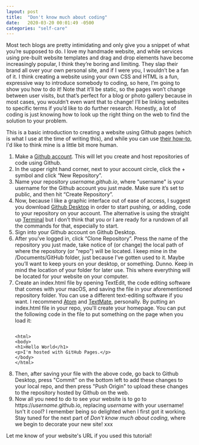```yaml
---
layout: post
title:  "Don't know much about coding"
date:   2020-03-20 00:01:49 -0500
categories: "self-care"
---
```


Most tech blogs are pretty intimidating and only give you a snippet of what you’re supposed to do. I love my handmade website, and while services using pre-built website templates and drag and drop elements have become increasingly popular, I think they’re boring and limiting. They slap their brand all over your own personal site, and if I were you, I wouldn’t be a fan of it. I think creating a website using your own CSS and HTML is a fun, expressive way to introduce somebody to coding, so here, I’m going to show you how to do it! Note that it’ll be static, so the pages won’t change between user visits, but that’s perfect for a blog or photo gallery because in most cases, you wouldn’t even want that to change! I’ll be linking websites to specific terms if you’d like to do further research. Honestly, a lot of coding is just knowing how to look up the right thing on the web to find the solution to your problem.

This is a basic introduction to creating a website using Github pages (which is what I use at the time of writing this), and while you can use <a href="https://pages.github.com/" target="_blank">their how-to</a>, I'd like to think mine is a little bit more human.<!-- more -->

<ol><li>Make a <a href="https://github.com/" target="_blank">Github account</a>. This will let you create and host repositories of code using Github.</li>
<li>In the upper right hand corner, next to your account circle, click the + symbol and click “New Repository”.</li>
<li>Name your repository <i>username.github.io</i>, where "username" is your username for the Github account you just made. Make sure it’s set to public, and then hit “Create Repository”.</li>
<li>Now, because I like a graphic interface out of ease of access, I suggest you download <a href="https://desktop.github.com/" target="_blank">Github Desktop</a> in order to start pushing, or adding, code to your repository on your account. The alternative is using the straight up <a href="https://pages.github.com/#terminal-step-1" target="_blank">Terminal</a> but I don’t think that you or I are ready for a rundown of all the commands for that, especially to start.</li>
<li>Sign into your Github account on Github Desktop.</li>
<li>After you've logged in, click “Clone Repository”. Press the name of the repository you just made, take notice of (or change) the local path of where the repository (or "repo") will be located. I keep mine in the /Documents/GitHub folder, just because I’ve gotten used to it. Maybe you’ll want to keep yours on your desktop, or something. Dunno. Keep in mind the location of your folder for later use. This where everything will be located for your website on your computer.</li>
<li>Create an index.html file by opening TextEdit, the code editing software that comes with your macOS, and saving the file in your aforementioned repository folder. You can use a different text-editing software if you want. I recommend <a href="https://atom.io/" target="_blank">Atom</a> and <a href="https://macromates.com/" target="_blank">TextMate</a>, personally. By putting an index.html file in your repo, you'll create your homepage. You can put the following code in the file to put something on the page when you load it:
<pre><code><!DOCTYPE html>
&lt;html&gt;
&lt;body&gt;
&lt;h1&gt;Hello World&lt;/h1&gt;
&lt;p&gt;I'm hosted with GitHub Pages.&lt;/p&gt;
&lt;/body&gt;
&lt;/html&gt;
</code></pre></li>
<li>Then, after saving your file with the above code, go back to Github Desktop, press "Commit" on the bottom left to add these changes to your local repo, and then press "Push Origin" to upload these changes to the repository hosted by Github on the web.</li>
<li>Now all you need to do to see your website is to go to https://<i>username</i>.github.io, replacing <i>username</i> with your username! Isn't it cool? I remember being so delighted when I first got it working. Stay tuned for the next part of <em>Don't know much about coding</em>, where we begin to decorate your new site! xxx</li></ol>

Let me know of your website's URL if you used this tutorial!